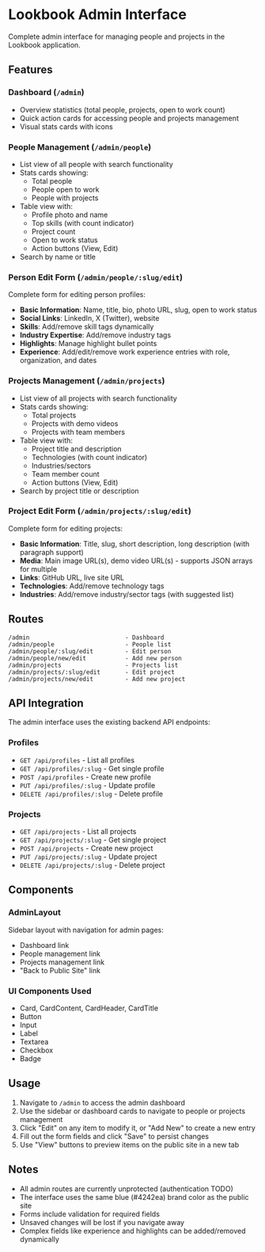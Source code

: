 # Lookbook Admin Interface

Complete admin interface for managing people and projects in the Lookbook application.

## Features

### Dashboard (`/admin`)
- Overview statistics (total people, projects, open to work count)
- Quick action cards for accessing people and projects management
- Visual stats cards with icons

### People Management (`/admin/people`)
- List view of all people with search functionality
- Stats cards showing:
  - Total people
  - People open to work
  - People with projects
- Table view with:
  - Profile photo and name
  - Top skills (with count indicator)
  - Project count
  - Open to work status
  - Action buttons (View, Edit)
- Search by name or title

### Person Edit Form (`/admin/people/:slug/edit`)
Complete form for editing person profiles:
- **Basic Information**: Name, title, bio, photo URL, slug, open to work status
- **Social Links**: LinkedIn, X (Twitter), website
- **Skills**: Add/remove skill tags dynamically
- **Industry Expertise**: Add/remove industry tags
- **Highlights**: Manage highlight bullet points
- **Experience**: Add/edit/remove work experience entries with role, organization, and dates

### Projects Management (`/admin/projects`)
- List view of all projects with search functionality
- Stats cards showing:
  - Total projects
  - Projects with demo videos
  - Projects with team members
- Table view with:
  - Project title and description
  - Technologies (with count indicator)
  - Industries/sectors
  - Team member count
  - Action buttons (View, Edit)
- Search by project title or description

### Project Edit Form (`/admin/projects/:slug/edit`)
Complete form for editing projects:
- **Basic Information**: Title, slug, short description, long description (with paragraph support)
- **Media**: Main image URL(s), demo video URL(s) - supports JSON arrays for multiple
- **Links**: GitHub URL, live site URL
- **Technologies**: Add/remove technology tags
- **Industries**: Add/remove industry/sector tags (with suggested list)

## Routes

```
/admin                           - Dashboard
/admin/people                    - People list
/admin/people/:slug/edit         - Edit person
/admin/people/new/edit           - Add new person
/admin/projects                  - Projects list
/admin/projects/:slug/edit       - Edit project
/admin/projects/new/edit         - Add new project
```

## API Integration

The admin interface uses the existing backend API endpoints:

### Profiles
- `GET /api/profiles` - List all profiles
- `GET /api/profiles/:slug` - Get single profile
- `POST /api/profiles` - Create new profile
- `PUT /api/profiles/:slug` - Update profile
- `DELETE /api/profiles/:slug` - Delete profile

### Projects
- `GET /api/projects` - List all projects
- `GET /api/projects/:slug` - Get single project
- `POST /api/projects` - Create new project
- `PUT /api/projects/:slug` - Update project
- `DELETE /api/projects/:slug` - Delete project

## Components

### AdminLayout
Sidebar layout with navigation for admin pages:
- Dashboard link
- People management link
- Projects management link
- "Back to Public Site" link

### UI Components Used
- Card, CardContent, CardHeader, CardTitle
- Button
- Input
- Label
- Textarea
- Checkbox
- Badge

## Usage

1. Navigate to `/admin` to access the admin dashboard
2. Use the sidebar or dashboard cards to navigate to people or projects management
3. Click "Edit" on any item to modify it, or "Add New" to create a new entry
4. Fill out the form fields and click "Save" to persist changes
5. Use "View" buttons to preview items on the public site in a new tab

## Notes

- All admin routes are currently unprotected (authentication TODO)
- The interface uses the same blue (#4242ea) brand color as the public site
- Forms include validation for required fields
- Unsaved changes will be lost if you navigate away
- Complex fields like experience and highlights can be added/removed dynamically

